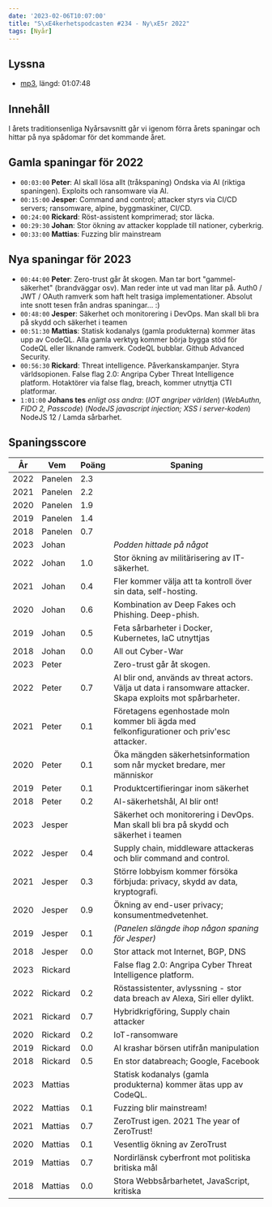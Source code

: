 ```yaml
---
date: '2023-02-06T10:07:00'
title: "S\xE4kerhetspodcasten #234 - Ny\xE5r 2022"
tags: [Nyår]
---
```

## Lyssna
* [mp3](https://traffic.libsyn.com/secure/sakerhetspodcasten/2023-01-18_Nyr2022.mp3?dest-id=117848), längd: 01:07:48

## Innehåll
I årets traditionsenliga Nyårsavsnitt går vi igenom förra årets spaningar och hittar
på nya spådomar för det kommande året.

## Gamla spaningar för 2022

* `00:03:00` **Peter**:
  AI skall lösa allt (tråkspaning)
  Ondska via AI (riktiga spaningen). Exploits och ransomware via AI.
* `00:15:00` **Jesper**:
  Command and control; attacker styrs via CI/CD servers; ransomware, alpine, byggmaskiner, CI/CD.
* `00:24:00` **Rickard**:
  Röst-assistent komprimerad; stor läcka.
* `00:29:30` **Johan**:
  Stor ökning av attacker kopplade till nationer, cyberkrig.
* `00:33:00` **Mattias**: Fuzzing blir mainstream

## Nya spaningar för 2023

* `00:44:00` **Peter**:
  Zero-trust går åt skogen.
  Man tar bort "gammel-säkerhet" (brandväggar osv).
  Man reder inte ut vad man litar på.
  Auth0 / JWT / OAuth ramverk som haft helt trasiga implementationer.
  Absolut inte snott tesen från andras spaningar... :)
* `00:48:00` **Jesper**:
  Säkerhet och monitorering i DevOps.
  Man skall bli bra på skydd och säkerhet i teamen
* `00:51:30` **Mattias**:
  Statisk kodanalys (gamla produkterna) kommer ätas upp av CodeQL.
  Alla gamla verktyg kommer börja bygga stöd för CodeQL eller liknande ramverk.
  CodeQL bubblar.
  Github Advanced Security.
* `00:56:30` **Rickard**:
  Threat intelligence.
  Påverkanskampanjer.
  Styra världsopionen.
  False flag 2.0: Angripa Cyber Threat Intelligence platform.
  Hotaktörer via false flag, breach, kommer utnyttja CTI platformar.
* `1:01:00` **Johans tes** _enligt oss andra_:
  (_IOT angriper världen_)
  (_WebAuthn, FIDO 2, Passcode_)
  (_NodeJS javascript injection; XSS i server-koden_)
  NodeJS 12 / Lamda sårbarhet.

## Spaningsscore

| År   | Vem     | Poäng | Spaning |
| ---- | ------- | ----- | ------- |
| 2022 | Panelen | 2.3   |
| 2021 | Panelen | 2.2   |
| 2020 | Panelen | 1.9   |
| 2019 | Panelen | 1.4   |
| 2018 | Panelen | 0.7   |
| 2023 | Johan   |       | _Podden hittade på något_ |
| 2022 | Johan   | 1.0   | Stor ökning av militärisering av IT-säkerhet. |
| 2021 | Johan   | 0.4   | Fler kommer välja att ta kontroll över sin data, self-hosting. |
| 2020 | Johan   | 0.6   | Kombination av Deep Fakes och Phishing. Deep-phish. |
| 2019 | Johan   | 0.5   | Feta sårbarheter i Docker, Kubernetes, IaC utnyttjas |
| 2018 | Johan   | 0.0   | All out Cyber-War |
| 2023 | Peter   |       | Zero-trust går åt skogen. |
| 2022 | Peter   | 0.7   | AI blir ond, används av threat actors. Välja ut data i ransomware attacker. Skapa exploits mot spårbarheter. |
| 2021 | Peter   | 0.1   | Företagens egenhostade moln kommer bli ägda med felkonfigurationer och priv'esc attacker. |
| 2020 | Peter   | 0.1   | Öka mängden säkerhetsinformation som når mycket bredare, mer människor |
| 2019 | Peter   | 0.1   | Produktcertifieringar inom säkerhet |
| 2018 | Peter   | 0.2   | AI-säkerhetshål, AI blir ont! |
| 2023 | Jesper  |       | Säkerhet och monitorering i DevOps. Man skall bli bra på skydd och säkerhet i teamen |
| 2022 | Jesper  | 0.4   | Supply chain, middleware attackeras och blir command and control. |
| 2021 | Jesper  | 0.3   | Större lobbyism kommer försöka förbjuda: privacy, skydd av data, kryptografi. |
| 2020 | Jesper  | 0.9   | Ökning av end-user privacy; konsumentmedvetenhet. |
| 2019 | Jesper  | 0.1   | _(Panelen slängde ihop någon spaning för Jesper)_ |
| 2018 | Jesper  | 0.0   | Stor attack mot Internet, BGP, DNS |
| 2023 | Rickard |       | False flag 2.0: Angripa Cyber Threat Intelligence platform. |
| 2022 | Rickard | 0.2   | Röstassistenter, avlyssning - stor data breach av Alexa, Siri eller dylikt. |
| 2021 | Rickard | 0.7   | Hybridkrigföring, Supply chain attacker |
| 2020 | Rickard | 0.2   | IoT-ransomware |
| 2019 | Rickard | 0.0   | AI krashar börsen utifrån manipulation |
| 2018 | Rickard | 0.5   | En stor databreach; Google, Facebook |
| 2023 | Mattias |       | Statisk kodanalys (gamla produkterna) kommer ätas upp av CodeQL. |
| 2022 | Mattias | 0.1   | Fuzzing blir mainstream! |
| 2021 | Mattias | 0.7   | ZeroTrust igen. 2021 The year of ZeroTrust! |
| 2020 | Mattias | 0.1   | Vesentlig ökning av ZeroTrust |
| 2019 | Mattias | 0.7   | Nordirlänsk cyberfront mot politiska britiska mål |
| 2018 | Mattias | 0.0   | Stora Webbsårbarhetet, JavaScript, kritiska |

